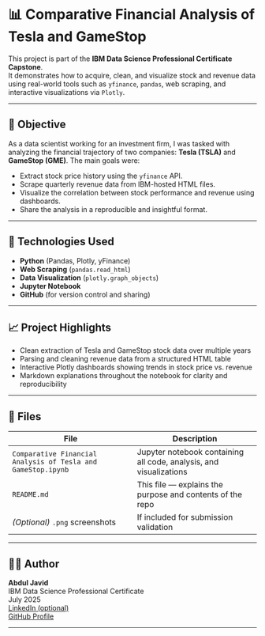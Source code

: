 # 📊 Comparative Financial Analysis of Tesla and GameStop

This project is part of the **IBM Data Science Professional Certificate Capstone**.  
It demonstrates how to acquire, clean, and visualize stock and revenue data using real-world tools such as `yfinance`, `pandas`, web scraping, and interactive visualizations via `Plotly`.

---

## 🧠 Objective

As a data scientist working for an investment firm, I was tasked with analyzing the financial trajectory of two companies: **Tesla (TSLA)** and **GameStop (GME)**. The main goals were:

- Extract stock price history using the `yfinance` API.
- Scrape quarterly revenue data from IBM-hosted HTML files.
- Visualize the correlation between stock performance and revenue using dashboards.
- Share the analysis in a reproducible and insightful format.

---

## 📌 Technologies Used

- **Python** (Pandas, Plotly, yFinance)
- **Web Scraping** (`pandas.read_html`)
- **Data Visualization** (`plotly.graph_objects`)
- **Jupyter Notebook**
- **GitHub** (for version control and sharing)

---

## 📈 Project Highlights

- Clean extraction of Tesla and GameStop stock data over multiple years
- Parsing and cleaning revenue data from a structured HTML table
- Interactive Plotly dashboards showing trends in stock price vs. revenue
- Markdown explanations throughout the notebook for clarity and reproducibility

---

## 📂 Files

| File | Description |
|------|-------------|
| `Comparative Financial Analysis of Tesla and GameStop.ipynb` | Jupyter notebook containing all code, analysis, and visualizations |
| `README.md` | This file — explains the purpose and contents of the repo |
| *(Optional)* `.png` screenshots | If included for submission validation |

---

## 👨‍💻 Author

**Abdul Javid**  
IBM Data Science Professional Certificate  
July 2025  
[LinkedIn (optional)](https://linkedin.com/in/abduljavid)  
[GitHub Profile](https://github.com/javidxyz)

---


